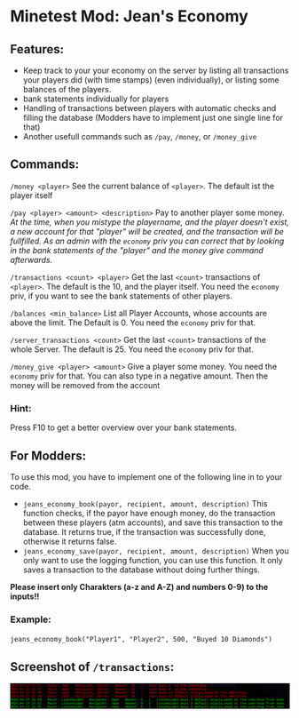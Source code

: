 # Minetest Mod: Jean's Economy

## Features:
- Keep track to your your economy on the server by listing all transactions your players did (with time stamps) (even individually), or listing some balances of the players.
- bank statements individually for players
- Handling of transactions between players with automatic checks and filling the database (Modders have to implement just one single line for that)
- Another usefull commands such as `/pay`, `/money`, or `/money_give`

## Commands:
`/money <player>` See the current balance of `<player>`. The default ist the player itself

`/pay <player> <amount> <description>` Pay to another player some money. *At the time, when you mistype the playername, and the player doesn't exist, a new account for that "player" will be created, and the transaction will be fullfilled. As an admin with the `economy` priv you can correct that by looking in the bank statements of the "player" and the money give command afterwards.*

`/transactions <count> <player>` Get the last `<count>` transactions of `<player>`. The default is the 10, and the player itself. You need the `economy` priv, if you want to see the bank statements of other players.

`/balances <min_balance>` List all Player Accounts, whose accounts are above the limit. The Default is 0. You need the `economy` priv for that.

`/server_transactions <count>` Get the last `<count>` transactions of the whole Server. The default is 25. You need the `economy` priv for that.

`/money_give <player> <amount>` Give a player some money. You need the `economy` priv for that. You can also type in a negative amount. Then the money will be removed from the account

### Hint:
Press F10 to get a better overview over your bank statements.

## For Modders:
To use this mod, you have to implement one of the following line in to your code.
- `jeans_economy_book(payor, recipient, amount, description)` This function checks, if the payor have enough money, do the transaction between these players (atm accounts), and save this transaction to the database. It returns true, if the transaction was successfully done, otherwise it returns false.
- `jeans_economy_save(payor, recipient, amount, description)` When you only want to use the logging function, you can use this function. It only saves a transaction to the database without doing further things.

**Please insert only Charakters (a-z and A-Z) and numbers 0-9) to the inputs!!**

### Example:
`jeans_economy_book("Player1", "Player2", 500, "Buyed 10 Diamonds")`

## Screenshot of `/transactions`:
![Bild](screenshot.png)
